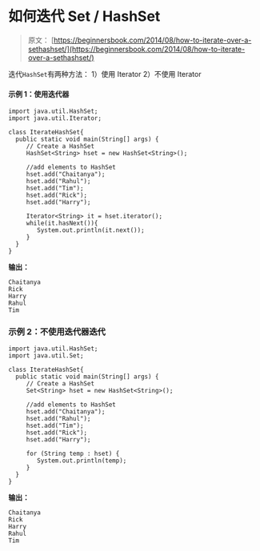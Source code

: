 # 如何迭代 Set / HashSet

> 原文： [https://beginnersbook.com/2014/08/how-to-iterate-over-a-sethashset/](https://beginnersbook.com/2014/08/how-to-iterate-over-a-sethashset/)

迭代`HashSet`有两种方法：
1）使用 Iterator
2）不使用 Iterator

#### 示例 1：使用迭代器

```
import java.util.HashSet;
import java.util.Iterator;

class IterateHashSet{ 
  public static void main(String[] args) {
     // Create a HashSet
     HashSet<String> hset = new HashSet<String>();

     //add elements to HashSet
     hset.add("Chaitanya");
     hset.add("Rahul");
     hset.add("Tim");
     hset.add("Rick");
     hset.add("Harry");

     Iterator<String> it = hset.iterator();
     while(it.hasNext()){
        System.out.println(it.next());
     }
  }
}
```

**输出：**

```
Chaitanya
Rick
Harry
Rahul
Tim
```

### 示例 2：不使用迭代器迭代

```
import java.util.HashSet;
import java.util.Set;

class IterateHashSet{ 
  public static void main(String[] args) {
     // Create a HashSet
     Set<String> hset = new HashSet<String>();

     //add elements to HashSet
     hset.add("Chaitanya");
     hset.add("Rahul");
     hset.add("Tim");
     hset.add("Rick");
     hset.add("Harry");

     for (String temp : hset) {
        System.out.println(temp);
     }
  }
}
```

**输出：**

```
Chaitanya
Rick
Harry
Rahul
Tim
```